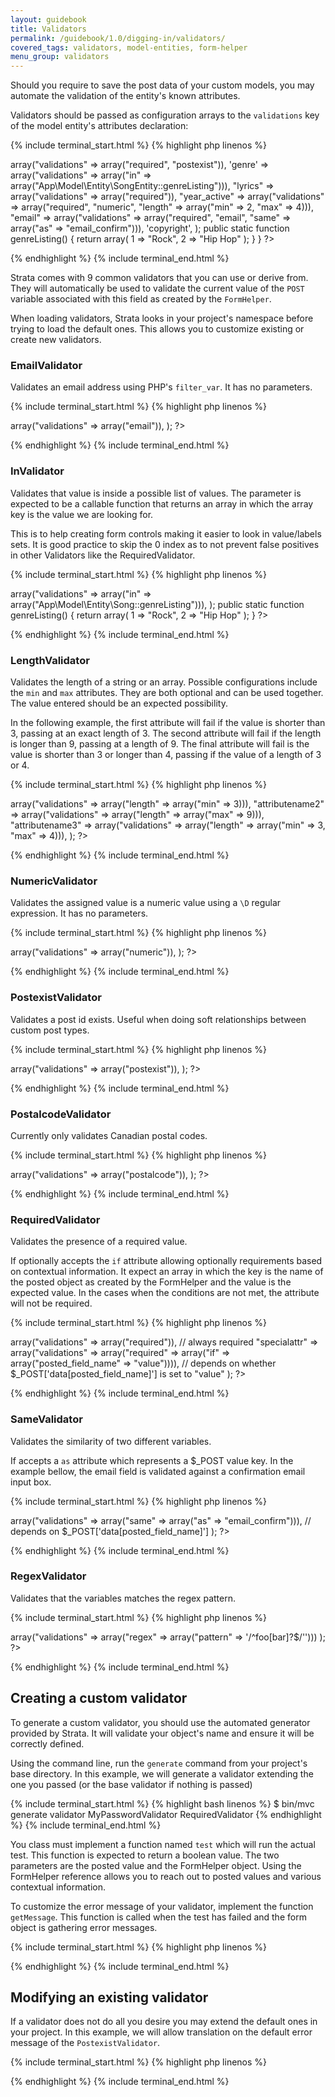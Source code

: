 ```yaml
---
layout: guidebook
title: Validators
permalink: /guidebook/1.0/digging-in/validators/
covered_tags: validators, model-entities, form-helper
menu_group: validators
---
```


Should you require to save the post data of your custom models, you may automate the validation of the entity's known attributes.

Validators should be passed as configuration arrays to the `validations` key of the model entity's attributes declaration:

{% include terminal_start.html %}
{% highlight php linenos %}
<?php
namespace App\Model\Entity;

class SongEntity extends AppCustomPostType {
{
    public $attributes = array(
        "artist"            => array("validations" => array("required", "postexist")),
        'genre'             => array("validations" => array("in" => array("App\Model\Entity\SongEntity::genreListing"))),
        "lyrics"            => array("validations" => array("required")),
        "year_active"       => array("validations" => array("required", "numeric", "length" => array("min" => 2, "max" => 4))),
        "email"             => array("validations" => array("required", "email", "same" => array("as" => "email_confirm"))),
        'copyright',
    );

    public static function genreListing()
    {
        return array(
            1 => "Rock",
            2 => "Hip Hop"
        );
    }
}
?>
{% endhighlight %}
{% include terminal_end.html %}

Strata comes with 9 common validators that you can use or derive from. They will automatically be used to validate the current value of the `POST` variable associated with this field as created by the `FormHelper`.

When loading validators, Strata looks in your project's namespace before trying to load the default ones. This allows you to customize existing or create new validators.

### EmailValidator

Validates an email address using PHP's `filter_var`. It has no parameters.

{% include terminal_start.html %}
{% highlight php linenos %}
<?php
public $attributes = array(
    "attributename"      => array("validations" => array("email")),
);
?>
{% endhighlight %}
{% include terminal_end.html %}

### InValidator

Validates that value is inside a possible list of values. The parameter is expected to be a callable function that returns an array in which the array key is the value we are looking for.

This is to help creating form controls making it easier to look in value/labels sets. It is good practice to skip the 0 index as to not prevent false positives in other Validators like the RequiredValidator.

{% include terminal_start.html %}
{% highlight php linenos %}
<?php
public $attributes = array(
    "attributename"      => array("validations" => array("in" => array("App\Model\Entity\Song::genreListing"))),
);

public static function genreListing()
{
    return array(
        1 => "Rock",
        2 => "Hip Hop"
    );
}
?>
{% endhighlight %}
{% include terminal_end.html %}

### LengthValidator

Validates the length of a string or an array. Possible configurations include the `min` and `max` attributes. They are both optional and can be used together. The value entered should be an expected possibility.

In the following example, the first attribute will fail if the value is shorter than 3, passing at an exact length of 3. The second attribute will fail if the length is longer than 9, passing at a length of 9. The final attribute will fail is the value is shorter than 3 or longer than 4, passing if the value of a length of 3 or 4.

{% include terminal_start.html %}
{% highlight php linenos %}
<?php
public $attributes = array(
    "attributename"      => array("validations" => array("length" => array("min" => 3))),
    "attributename2"     => array("validations" => array("length" => array("max" => 9))),
    "attributename3"     => array("validations" => array("length" => array("min" => 3, "max" => 4))),
);
?>
{% endhighlight %}
{% include terminal_end.html %}

### NumericValidator

Validates the assigned value is a numeric value using a `\D` regular expression. It has no parameters.

{% include terminal_start.html %}
{% highlight php linenos %}
<?php
public $attributes = array(
    "year_active"       => array("validations" => array("numeric")),
);
?>
{% endhighlight %}
{% include terminal_end.html %}

### PostexistValidator

Validates a post id exists. Useful when doing soft relationships between custom post types.

{% include terminal_start.html %}
{% highlight php linenos %}
<?php
public $attributes = array(
    "artist"            => array("validations" => array("postexist")),
);
?>
{% endhighlight %}
{% include terminal_end.html %}

### PostalcodeValidator

Currently only validates Canadian postal codes.

{% include terminal_start.html %}
{% highlight php linenos %}
<?php
public $attributes = array(
    "postalcode"          => array("validations" => array("postalcode")),
);
?>
{% endhighlight %}
{% include terminal_end.html %}

### RequiredValidator

Validates the presence of a required value.

If optionally accepts the `if` attribute allowing optionally requirements based on contextual information. It expect an array in which the key is the name of the posted object as created by the FormHelper and the value is the expected value. In the cases when the conditions are not met, the attribute will not be required.

{% include terminal_start.html %}
{% highlight php linenos %}
<?php
public $attributes = array(
    "name"          => array("validations" => array("required")), // always required
    "specialattr"   => array("validations" => array("required" => array("if" => array("posted_field_name" => "value")))), // depends on whether $_POST['data[posted_field_name]'] is set to "value"
);
?>
{% endhighlight %}
{% include terminal_end.html %}

### SameValidator

Validates the similarity of two different variables.

If accepts a `as` attribute which represents a $_POST value key. In the example bellow, the email field is validated against a confirmation email input box.

{% include terminal_start.html %}
{% highlight php linenos %}
<?php
public $attributes = array(
    "email"         => array("validations" => array("same" => array("as" => "email_confirm"))), // depends on $_POST['data[posted_field_name]']
);
?>
{% endhighlight %}
{% include terminal_end.html %}

### RegexValidator

Validates that the variables matches the regex pattern.

{% include terminal_start.html %}
{% highlight php linenos %}
<?php
public $attributes = array(
    "email"         => array("validations" => array("regex" => array("pattern" => '/^foo[bar]?$/'')))
);
?>
{% endhighlight %}
{% include terminal_end.html %}

## Creating a custom validator

To generate a custom validator, you should use the automated generator provided by Strata. It will validate your object's name and ensure it will be correctly defined.

Using the command line, run the `generate` command from your project's base directory. In this example, we will generate a validator extending the one you passed (or the base validator if nothing is passed)

{% include terminal_start.html %}
{% highlight bash linenos %}
$ bin/mvc generate validator MyPasswordValidator RequiredValidator
{% endhighlight %}
{% include terminal_end.html %}

You class must implement a function named `test` which will run the actual test. This function is expected to return a boolean value. The two parameters are the posted value and the FormHelper object. Using the FormHelper reference allows you to reach out to posted values and various contextual information.

To customize the error message of your validator, implement the function `getMessage`. This function is called when the test has failed and the form object is gathering error messages.

{% include terminal_start.html %}
{% highlight php linenos %}
<?php
namespace App\Model\Validator;

class MyValidator extends \Strata\Model\Validator {

    public function test($value, $context)
    {
        return $value == "what i'm expecting";
    }

    public function getMessage()
    {
        return "This is not the value we are expecting.";
    }
}
?>
{% endhighlight %}
{% include terminal_end.html %}

## Modifying an existing validator

If a validator does not do all you desire you may extend the default ones in your project. In this example, we will allow translation on the default error message of the `PostexistValidator`.

{% include terminal_start.html %}
{% highlight php linenos %}
<?php
namespace App\Model\Validator;

class PostexistValidator extends \Strata\Model\Validator\PostexistValidator {

    public function getMessage()
    {
        return __("This post could not be found.", "App");
    }

}
?>
{% endhighlight %}
{% include terminal_end.html %}


